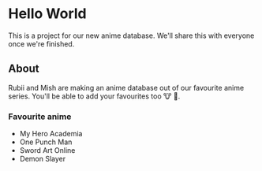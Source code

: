 # Hello World

This is a project for our new anime database. We'll share this with everyone once we're finished.

## About

Rubii and Mish are making an anime database out of our favourite anime series. You'll be able to add your favourites too 🐮 🥰.

### Favourite anime

- My Hero Academia
- One Punch Man
- Sword Art Online
- Demon Slayer
